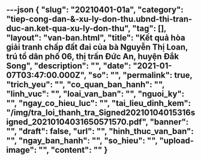 ---json
{
    "slug": "20210401-01a",
    "category": "tiep-cong-dan-&-xu-ly-don-thu.ubnd-thi-tran-duc-an.ket-qua-xu-ly-don-thu",
    "tag": [],
    "layout": "van-ban.html",
    "title": "Kết quả hòa giải tranh chấp đất đai của bà Nguyễn Thị Loan, trú tổ dân phố 06, thị trấn Đức An, huyện Đắk Song",
    "description": "",
    "date": "2021-01-07T03:47:00.000Z",
    "so": "",
    "permalink": true,
    "trich_yeu": "",
    "co_quan_ban_hanh": "",
    "linh_vuc": "",
    "loai_van_ban": "",
    "nguoi_ky": "",
    "ngay_co_hieu_luc": "",
    "tai_lieu_dinh_kem": "/img/tra_loi_thanh_tra_Signed20210104015316signed_20210104031650571570.pdf",
    "banner": "",
    "draft": false,
    "url": "",
    "hinh_thuc_van_ban": "",
    "ngay_ban_hanh": "",
    "so_hieu": "",
    "upload-image": "",
    "__content__": ""
}
---
